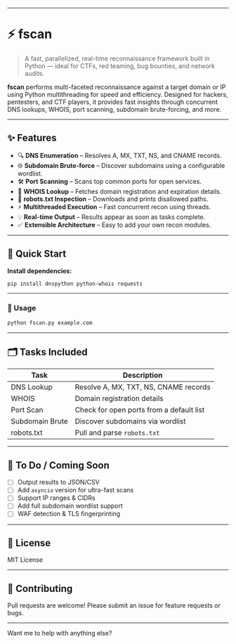 

---

# ⚡ fscan

> A fast, parallelized, real-time reconnaissance framework built in Python — ideal for CTFs, red teaming, bug bounties, and network audits.

**fscan** performs multi-faceted reconnaissance against a target domain or IP using Python multithreading for speed and efficiency. Designed for hackers, pentesters, and CTF players, it provides fast insights through concurrent DNS lookups, WHOIS, port scanning, subdomain brute-forcing, and more.

---

## ✨ Features

* 🔍 **DNS Enumeration** – Resolves A, MX, TXT, NS, and CNAME records.
* 🌐 **Subdomain Brute-force** – Discover subdomains using a configurable wordlist.
* 🛠 **Port Scanning** – Scans top common ports for open services.
* 📄 **WHOIS Lookup** – Fetches domain registration and expiration details.
* 🤖 **robots.txt Inspection** – Downloads and prints disallowed paths.
* ⚡ **Multithreaded Execution** – Fast concurrent recon using threads.
* 💡 **Real-time Output** – Results appear as soon as tasks complete.
* ✅ **Extensible Architecture** – Easy to add your own recon modules.

---

## 🚀 Quick Start

**Install dependencies:**

```bash
pip install dnspython python-whois requests
```

---

### 🧪 Usage

```bash
python fscan.py example.com
```

---

## 🗂 Tasks Included

| Task            | Description                              |
| --------------- | ---------------------------------------- |
| DNS Lookup      | Resolve A, MX, TXT, NS, CNAME records    |
| WHOIS           | Domain registration details              |
| Port Scan       | Check for open ports from a default list |
| Subdomain Brute | Discover subdomains via wordlist         |
| robots.txt      | Pull and parse `robots.txt`              |

---

## 📌 To Do / Coming Soon

* [ ] Output results to JSON/CSV
* [ ] Add `asyncio` version for ultra-fast scans
* [ ] Support IP ranges & CIDRs
* [ ] Add full subdomain wordlist support
* [ ] WAF detection & TLS fingerprinting

---

## 📜 License

MIT License

---

## 🤝 Contributing

Pull requests are welcome! Please submit an issue for feature requests or bugs.

---

Want me to help with anything else?

